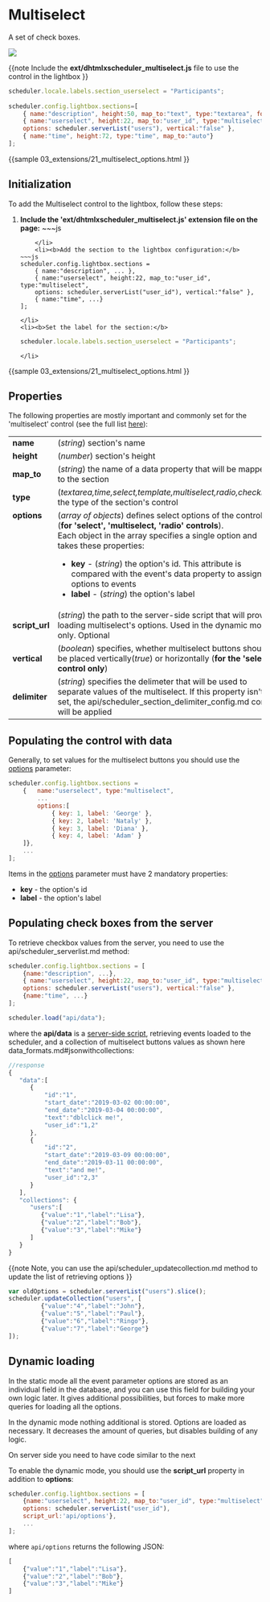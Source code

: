 Multiselect 
==============

A set of check boxes.

<img src="multiselect_editor.png"/>

{{note
Include the **ext/dhtmlxscheduler_multiselect.js** file to use the control in the lightbox
}}

~~~js
scheduler.locale.labels.section_userselect = "Participants";
 
scheduler.config.lightbox.sections=[	
	{ name:"description", height:50, map_to:"text", type:"textarea", focus:true },
	{ name:"userselect", height:22, map_to:"user_id", type:"multiselect", 
    options: scheduler.serverList("users"), vertical:"false" },
	{ name:"time", height:72, type:"time", map_to:"auto"}	
];
~~~

{{sample
	03_extensions/21_multiselect_options.html
}}


Initialization
-----------------------
To add the Multiselect control to the lightbox, follow these steps:

<ol>
	<li><b>Include the 'ext/dhtmlxscheduler_multiselect.js' extension file on the page:</b>
~~~js
<script src="../codebase/ext/dhtmlxscheduler_multiselect.js"></script>

~~~
	</li>
    <li><b>Add the section to the lightbox configuration:</b>
~~~js
scheduler.config.lightbox.sections = 
	{ name:"description", ... },
	{ name:"userselect", height:22, map_to:"user_id", type:"multiselect", 
    options: scheduler.serverList("user_id"), vertical:"false" },
    { name:"time", ...}
];
~~~
	</li>
    <li><b>Set the label for the section:</b>
~~~js
scheduler.locale.labels.section_userselect = "Participants";
~~~
	</li>
</ol>
     
{{sample
	03_extensions/21_multiselect_options.html
}}

Properties
---------------------------------------------
The following properties are mostly important and commonly set for the 'multiselect' control (see the full list <a href="api/scheduler_lightbox_config.md">here</a>):

<table class="webixdoc_links">
	<tbody>
    	<tr>
			<td class="webixdoc_links0"><b>name</b></td>
			<td>(<i>string</i>) section's name </td>
		</tr>
        <tr>
			<td class="webixdoc_links0"><b>height</b></td>
			<td>(<i>number</i>) section's height</td>
		</tr>
        <tr>
			<td class="webixdoc_links0"><b>map_to</b></td>
			<td>(<i>string</i>) the name of a data property that will be mapped to the section</td>
		</tr>
        <tr>
			<td class="webixdoc_links0"><b>type</b></td>
			<td>(<i>textarea,time,select,template,multiselect,radio,checkbox</i>) the type of the section's control</td>
		</tr>
        <tr>
			<td class="webixdoc_links0"  style="vertical-align: top;"><b>options</b></td>
			<td>(<i>array of objects</i>) defines select options of the control (<b>for 'select', 'multiselect, 'radio' controls</b>).<br> Each object in the array specifies a single option and takes these properties:
            	<ul>
					<li><b>key</b> -   (<i>string</i>) the option's id. This attribute is compared with the event's data property to assign options to events</li>
					<li><b>label</b> -   (<i>string</i>) the option's label</li>
			</ul>
             </td>
		</tr>
        <tr>
			<td class="webixdoc_links0"><b>script_url</b></td>
			<td>(<i>string</i>) the path to the server-side script that will provide loading multiselect's options. Used in the dynamic mode only. Optional</td>
		</tr>
		<tr>
			<td class="webixdoc_links0"><b>vertical</b></td>
			<td>(<i>boolean</i>) specifies, whether multiselect buttons should be placed vertically(<i>true</i>) or horizontally  (<b>for the 'select' control only</b>)</td>
		</tr>
        <tr>
			<td class="webixdoc_links0"><b>delimiter</b></td>
			<td>(<i>string</i>) specifies the delimeter that will be used to separate values of the multiselect. If this property isn't set, the api/scheduler_section_delimiter_config.md
            config will be applied</td>
		</tr>
    </tbody>
</table>

Populating the control with data
-------------------------------------------

Generally, to set values for the multiselect buttons you should use the [options](api/scheduler_lightbox_config.md) parameter:

~~~js
scheduler.config.lightbox.sections = 
	{   name:"userselect", type:"multiselect", 
        ...
    	options:[
			{ key: 1, label: 'George' },
			{ key: 2, label: 'Nataly' },
			{ key: 3, label: 'Diana' },
            { key: 4, label: 'Adam' }
	]},
    ...
];
~~~

Items in the  [options](api/scheduler_lightbox_config.md) parameter must have 2 mandatory properties:

- **key** - the option's id
- **label** - the option's label

Populating check boxes from the server
------------------------------------------------------

To retrieve checkbox values from the server, you need to use the api/scheduler_serverlist.md method:

~~~js
scheduler.config.lightbox.sections = [
	{name:"description", ...},
	{ name:"userselect", height:22, map_to:"user_id", type:"multiselect", 
    options: scheduler.serverList("users"), vertical:"false" },
	{name:"time", ...}
];

scheduler.load("api/data");
~~~

where the **api/data** is a [server-side script](server_integration.md), retrieving events loaded to the scheduler, and a collection of multiselect buttons values
as shown here data_formats.md#jsonwithcollections:

~~~js
//response
{ 
   "data":[
      {
          "id":"1",
          "start_date":"2019-03-02 00:00:00",
          "end_date":"2019-03-04 00:00:00",
          "text":"dblclick me!",
          "user_id":"1,2"
      },
      {
          "id":"2",
          "start_date":"2019-03-09 00:00:00",
          "end_date":"2019-03-11 00:00:00",
          "text":"and me!",
          "user_id":"2,3"
      }
   ], 
   "collections": {                         
      "users":[                          
         {"value":"1","label":"Lisa"},    
         {"value":"2","label":"Bob"},   
         {"value":"3","label":"Mike"}    
      ]                                     
   }                                        
}
~~~

{{note
Note, you can use the api/scheduler_updatecollection.md method to update the list of retrieving options
}}

~~~js
var oldOptions = scheduler.serverList("users").slice();
scheduler.updateCollection("users", [
         {"value":"4","label":"John"},    
         {"value":"5","label":"Paul"},   
         {"value":"6","label":"Ringo"},   
         {"value":"7","label":"George"}
]);
~~~



Dynamic loading
----------------------------------------------
 
In the static mode all the event parameter options are stored as an individual field in the database, and you can use this field for building your own logic later. 
It gives additional possibilities, but forces to make more queries for loading all the options.
  
  
In the dynamic mode nothing additional is stored. Options are loaded as necessary. It decreases the amount of queries, but disables building of any logic.  

On server side you need to have code similar to the next

To enable the dynamic mode, you should use the **script_url** property in addition to **options**:

~~~js
scheduler.config.lightbox.sections = [
	{name:"userselect", height:22, map_to:"user_id", type:"multiselect", 
	options: scheduler.serverList("user_id"),
    script_url:'api/options'},
    ...
];
~~~

where `api/options` returns the following JSON:

~~~js
[                          
	{"value":"1","label":"Lisa"},    
    {"value":"2","label":"Bob"},   
    {"value":"3","label":"Mike"}    
]
~~~







